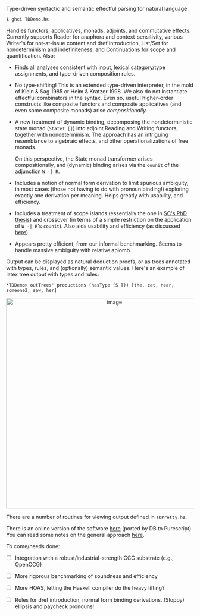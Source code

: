 Type-driven syntactic and semantic effectful parsing for natural language.

```
$ ghci TDDemo.hs
```

Handles functors, applicatives, monads, adjoints, and commutative effects.
Currently supports Reader for anaphora and context-sensitivity, various
Writer's for not-at-issue content and dref introduction, List/Set for
nondeterminism and indefiniteness, and Continuations for scope and
quantification. Also:

- Finds all analyses consistent with input, lexical category/type assignments,
  and type-driven composition rules.

- No type-shifting! This is an extended type-driven interpreter, in the mold
  of Klein & Sag 1985 or Heim & Kratzer 1998. We also do not instantiate
  effectful combinators in the syntax. Even so, useful higher-order constructs
  like composite functors and composite applicatives (and even some composite
  monads) arise _compositionally_.

- A new treatment of dynamic binding, decomposing the nondeterministic state
  monad (`StateT []`) into adjoint Reading and Writing functors, together with
  nondeterminism. The approach has an intriguing resemblance to algebraic
  effects, and other operationalizations of free monads.

  On this perspective, the State monad transformer arises compositionally,
  and (dynamic) binding arises via the `counit` of the adjunction `W -| R`.

- Includes a notion of normal form derivation to limit spurious ambiguity, in
  most cases (those not having to do with pronoun binding!) exploring exactly
  one derivation per meaning. Helps greatly with usability, and efficiency.

- Includes a treatment of scope islands (essentially the one in [SC's PhD
  thesis](https://semanticsarchive.net/Archive/2JmMWRjY/)) and crossover (in
  terms of a simple restriction on the application of `W -| R`'s `counit`).
  Also aids usability and efficiency (as discussed
  [here](https://aclanthology.org/W17-6208/)).

- Appears pretty efficient, from our informal benchmarking. Seems to handle
  massive ambiguity with relative aplomb.

Output can be displayed as natural deduction proofs, or as trees annotated
with types, rules, and (optionally) semantic values. Here's an example of
latex tree output with types and rules:

```
*TDDemo> outTrees' productions (hasType (S T)) [the, cat, near, someone2, saw, her]
```

<p align="center">
<img width="566" alt="image" src="https://user-images.githubusercontent.com/1521291/188498076-b1dfe76a-be6a-4975-9cba-0b4d5539dd58.png">
</p>

There are a number of routines for viewing output defined in
`TDPretty.hs`.

There is an online version of the software
[here](https://schar.github.io/TDParse) (ported by DB to Purescript). You can
read some notes on the general approach
[here](https://simoncharlow.com/esslli/).

To come/needs done:

- [ ] Integration with a robust/industrial-strength CCG substrate (e.g.,
  OpenCCG)

- [ ] More rigorous benchmarking of soundness and efficiency

- [ ] More HOAS, letting the Haskell compiler do the heavy lifting?

- [ ] Rules for dref introduction, normal form binding derivations. (Sloppy)
  ellipsis and paycheck pronouns!
